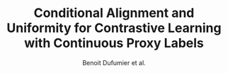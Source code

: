 ---
cat: gaia
subcat: signature
bestof: false
author: Benoit Dufumier et al.
title: Conditional Alignment and Uniformity for Contrastive Learning with Continuous Proxy Labels
year: 2021
type: inproceedings
url: https -//hal.telecom-paris.fr/hal-03523114
---